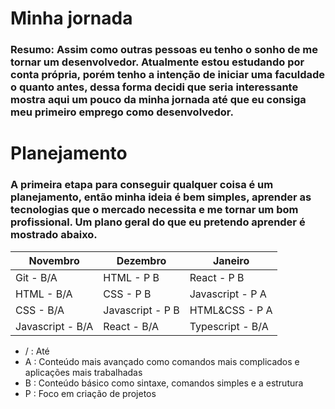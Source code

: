 # Minha jornada
### Resumo: Assim como outras pessoas eu tenho o sonho de me tornar um desenvolvedor. Atualmente estou estudando por conta própria, porém tenho a intenção de iniciar uma faculdade o quanto antes, dessa forma decidi que seria interessante mostra aqui um pouco da minha jornada até que eu consiga meu primeiro emprego como desenvolvedor.

# Planejamento 
### A primeira etapa para conseguir qualquer coisa é um planejamento, então minha ideia é bem simples, aprender as tecnologias que o mercado necessita e me tornar um bom profissional. Um plano geral do que eu pretendo aprender é mostrado abaixo.

| Novembro | Dezembro | Janeiro |
|--- |--- |--- |
| Git - B/A | HTML - P B | React - P B |
| HTML - B/A | CSS - P B| Javascript - P A |
| CSS - B/A | Javascript - P B | HTML&CSS - P A | 
| Javascript - B/A | React - B/A | Typescript - B/A | 

- / : Até
- A : Conteúdo mais avançado como comandos mais complicados e aplicações mais trabalhadas
- B : Conteúdo básico como sintaxe, comandos simples e a estrutura
- P : Foco em criação de projetos 
